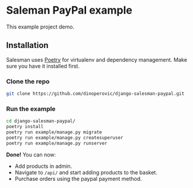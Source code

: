 # Saleman PayPal example

This example project demo.

## Installation

Salesman uses [Poetry](https://python-poetry.org/) for virtualenv and dependency management. Make sure you have it installed first.

### Clone the repo

```bash
git clone https://github.com/dinoperovic/django-salesman-paypal.git
```

### Run the example

```bash
cd django-salesman-paypal/
poetry install
poetry run example/manage.py migrate
poetry run example/manage.py createsuperuser
poetry run example/manage.py runserver
```

**Done!** You can now:

- Add products in admin.
- Navigate to `/api/` and start adding products to the basket.
- Purchase orders using the paypal payment method.
